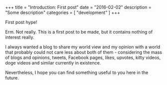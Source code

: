 +++
title = "Introduction: First post"
date = "2016-02-02"
description = "Some description"
categories = [
  "development"
]
+++

First post hype!

Erm. Not really. This is a first post to be made, but it contains nothing of interest really.

I always wanted a blog to share my world view and my opinion with a world that probably could not care less about both of them - considering the mass of blogs and opinions, tweets, Facebook pages, likes, upvotes, kitty videos, doge videos and similar currently in existence.

Nevertheless, I hope you can find something useful to you here in the future.
